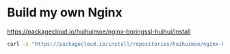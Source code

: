 # Build my own Nginx

<https://packagecloud.io/huihuimoe/nginx-boringssl-huihui/install>

```bash
curl -s "https://packagecloud.io/install/repositories/huihuimoe/nginx-boringssl-huihui/script.deb.sh?any=true" | sudo bash
```

